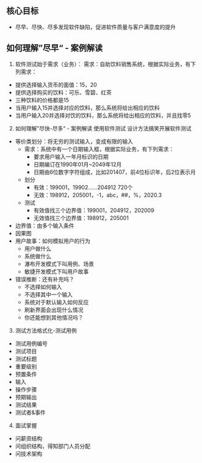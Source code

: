 ## 核心目标
* 尽早、尽快、尽多发现软件缺陷，促进软件质量与客户满意度的提升
## 如何理解”尽早“ - 案例解读
1. 软件测试始于需求（业务）：
需求：自助饮料销售系统，根据实际业务，有下列需求：
+ 提供选择输入货币的面值：15，20
+ 提供选择购买的饮料：可乐、雪碧、红茶
+ 三种饮料的价格都是15
+ 当用户输入15并选择对应的饮料，那么系统将给出相应的饮料
+ 当用户输入20并选择对饮的饮料，那么系统将给出相应的饮料，并且找零5

2. 如何理解”尽快-尽多“ - 案例解读
使用软件测试 设计方法搞笑开展软件测试
+ 等价类划分：将无穷的测试输入，变成有限的输入
  * 需求：系统中有一个日期输入框，根据实际业务，有下列需求：
    * 要求用户输入一年月标识的日期
    * 日期编订在1990年01月~2049年12月
    * 日期由6位数字字符组成，比如201407，前4位标识年，后2位表示月
  * 划分
    * 有效：199001，19902......204912 720个
    * 无效：198912，205001，-1，abc，##，%，2020.3
  * 测试
    * 有效值找三个边界值：199001，204912，202009
    * 无效值找三个边界值：198912，205001
+ 边界值：由多个输入条件
+ 因果图 
+ 用户故事：如何模拟用户的行为
  * 用户做什么
  * 系统做什么
  * 瀑布开发模式下叫用例、场景
  * 敏捷开发模式下叫用户故事
+ 错误推断：还有补充吗？
  * 不选择如何输入
  * 不选择其中一个输入
  * 系统对于默认输入如何反应
  * 刷新界面会出现什么情况
  * 你还能想到其他情况吗？
  
3. 测试方法格式化-测试用例
+ 测试用例编号
+ 测试项目
+ 测试标题
+ 重要级别
+ 预置条件
+ 输入
+ 操作步骤
+ 预期输出
+ 测试结果
+ 测试者&事件

4. 面试掌握
+ 问薪资结构
+ 问组织结构，得知部门人员分配
+ 问技术架构




